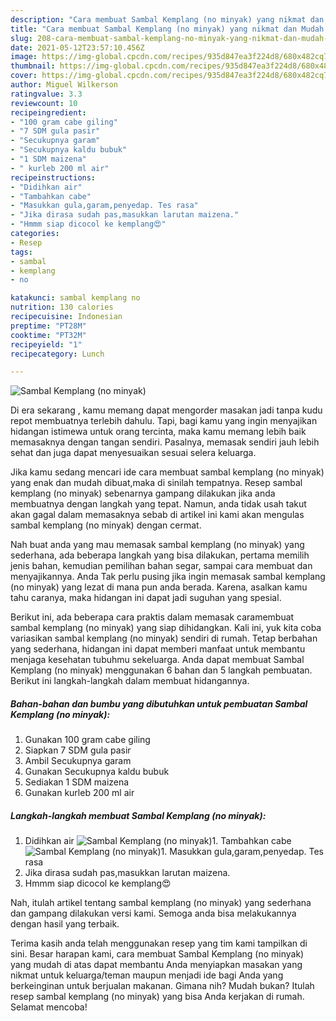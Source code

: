 ```yaml
---
description: "Cara membuat Sambal Kemplang (no minyak) yang nikmat dan Mudah Dibuat"
title: "Cara membuat Sambal Kemplang (no minyak) yang nikmat dan Mudah Dibuat"
slug: 208-cara-membuat-sambal-kemplang-no-minyak-yang-nikmat-dan-mudah-dibuat
date: 2021-05-12T23:57:10.456Z
image: https://img-global.cpcdn.com/recipes/935d847ea3f224d8/680x482cq70/sambal-kemplang-no-minyak-foto-resep-utama.jpg
thumbnail: https://img-global.cpcdn.com/recipes/935d847ea3f224d8/680x482cq70/sambal-kemplang-no-minyak-foto-resep-utama.jpg
cover: https://img-global.cpcdn.com/recipes/935d847ea3f224d8/680x482cq70/sambal-kemplang-no-minyak-foto-resep-utama.jpg
author: Miguel Wilkerson
ratingvalue: 3.3
reviewcount: 10
recipeingredient:
- "100 gram cabe giling"
- "7 SDM gula pasir"
- "Secukupnya garam"
- "Secukupnya kaldu bubuk"
- "1 SDM maizena"
- " kurleb 200 ml air"
recipeinstructions:
- "Didihkan air"
- "Tambahkan cabe"
- "Masukkan gula,garam,penyedap. Tes rasa"
- "Jika dirasa sudah pas,masukkan larutan maizena."
- "Hmmm siap dicocol ke kemplang😍"
categories:
- Resep
tags:
- sambal
- kemplang
- no

katakunci: sambal kemplang no 
nutrition: 130 calories
recipecuisine: Indonesian
preptime: "PT28M"
cooktime: "PT32M"
recipeyield: "1"
recipecategory: Lunch

---
```



![Sambal Kemplang (no minyak)](https://img-global.cpcdn.com/recipes/935d847ea3f224d8/680x482cq70/sambal-kemplang-no-minyak-foto-resep-utama.jpg)

Di era  sekarang , kamu memang dapat mengorder masakan jadi tanpa kudu repot membuatnya terlebih dahulu. Tapi, bagi kamu yang ingin menyajikan hidangan istimewa untuk orang tercinta, maka kamu memang lebih baik memasaknya dengan tangan sendiri. Pasalnya, memasak sendiri jauh lebih sehat dan juga dapat menyesuaikan sesuai selera keluarga.

Jika kamu sedang mencari ide cara membuat sambal kemplang (no minyak) yang enak dan mudah dibuat,maka di sinilah tempatnya. Resep sambal kemplang (no minyak)  sebenarnya gampang dilakukan jika anda membuatnya dengan langkah yang tepat. Namun, anda tidak usah takut akan gagal dalam memasaknya 
sebab di artikel ini kami akan mengulas sambal kemplang (no minyak) dengan cermat.  



Nah buat anda yang mau memasak sambal kemplang (no minyak) yang sederhana, ada beberapa langkah yang bisa dilakukan, pertama memilih jenis bahan, kemudian pemilihan bahan segar, sampai cara membuat dan menyajikannya. Anda Tak perlu pusing jika ingin memasak sambal kemplang (no minyak) yang lezat di mana pun anda berada. Karena, asalkan kamu  tahu caranya, maka hidangan ini dapat jadi suguhan yang spesial.

Berikut ini, ada beberapa cara praktis  dalam memasak caramembuat sambal kemplang (no minyak) yang siap dihidangkan. Kali ini, yuk kita coba variasikan sambal kemplang (no minyak) sendiri di rumah. Tetap berbahan yang sederhana, hidangan ini dapat memberi manfaat untuk membantu menjaga kesehatan tubuhmu sekeluarga. Anda dapat membuat Sambal Kemplang (no minyak) menggunakan 6 bahan dan 5 langkah pembuatan. Berikut ini langkah-langkah dalam membuat hidangannya.

<!--inarticleads1-->

##### Bahan-bahan dan bumbu yang dibutuhkan untuk pembuatan Sambal Kemplang (no minyak):

1. Gunakan 100 gram cabe giling
1. Siapkan 7 SDM gula pasir
1. Ambil Secukupnya garam
1. Gunakan Secukupnya kaldu bubuk
1. Sediakan 1 SDM maizena
1. Gunakan  kurleb 200 ml air




<!--inarticleads2-->

##### Langkah-langkah membuat Sambal Kemplang (no minyak):

1. Didihkan air
<img src="https://img-global.cpcdn.com/steps/581bcee41cb0d435/160x128cq70/sambal-kemplang-no-minyak-langkah-memasak-1-foto.jpg" alt="Sambal Kemplang (no minyak)">1. Tambahkan cabe
<img src="https://img-global.cpcdn.com/steps/b466985e6d8862ad/160x128cq70/sambal-kemplang-no-minyak-langkah-memasak-2-foto.jpg" alt="Sambal Kemplang (no minyak)">1. Masukkan gula,garam,penyedap. Tes rasa
1. Jika dirasa sudah pas,masukkan larutan maizena.
1. Hmmm siap dicocol ke kemplang😍




Nah, itulah artikel tentang  sambal kemplang (no minyak)  yang sederhana dan gampang dilakukan versi kami. Semoga anda bisa melakukannya dengan hasil yang terbaik. 

Terima kasih anda telah menggunakan resep yang tim kami tampilkan di sini. Besar harapan kami, cara membuat  Sambal Kemplang (no minyak) yang mudah di atas dapat membantu Anda menyiapkan masakan yang nikmat untuk keluarga/teman maupun menjadi ide bagi Anda yang berkeinginan untuk berjualan makanan. Gimana nih? Mudah bukan? Itulah resep sambal kemplang (no minyak) yang bisa Anda kerjakan di rumah. Selamat mencoba!

